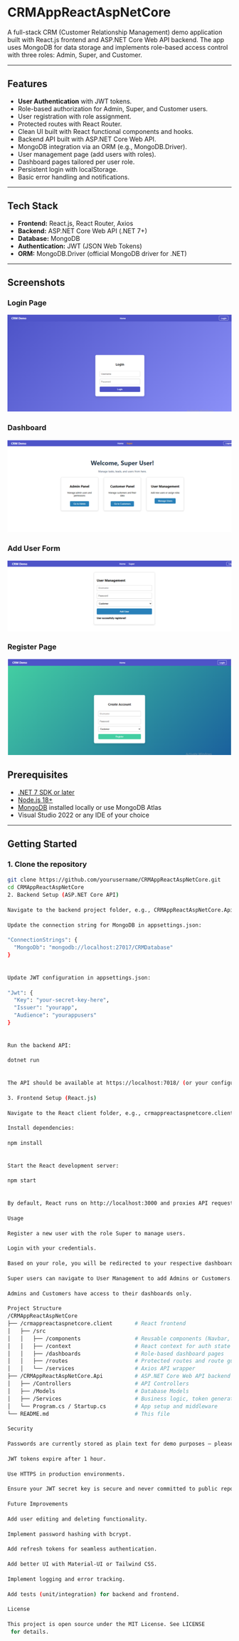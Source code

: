 # CRMAppReactAspNetCore

A full-stack CRM (Customer Relationship Management) demo application built with React.js frontend and ASP.NET Core Web API backend. The app uses MongoDB for data storage and implements role-based access control with three roles: Admin, Super, and Customer.

---

## Features

- **User Authentication** with JWT tokens.
- Role-based authorization for Admin, Super, and Customer users.
- User registration with role assignment.
- Protected routes with React Router.
- Clean UI built with React functional components and hooks.
- Backend API built with ASP.NET Core Web API.
- MongoDB integration via an ORM (e.g., MongoDB.Driver).
- User management page (add users with roles).
- Dashboard pages tailored per user role.
- Persistent login with localStorage.
- Basic error handling and notifications.

---

## Tech Stack

- **Frontend:** React.js, React Router, Axios
- **Backend:** ASP.NET Core Web API (.NET 7+)
- **Database:** MongoDB
- **Authentication:** JWT (JSON Web Tokens)
- **ORM:** MongoDB.Driver (official MongoDB driver for .NET)

---

## Screenshots

### Login Page
![Login Page](crmlogin.png)

### Dashboard
![Dashboard](dashboard.png)

### Add User Form
![Add User](adduser.png)

### Register Page
![Register Page](crmregister.png)


## Prerequisites

- [.NET 7 SDK or later](https://dotnet.microsoft.com/en-us/download)
- [Node.js 18+](https://nodejs.org/)
- [MongoDB](https://www.mongodb.com/try/download/community) installed locally or use MongoDB Atlas
- Visual Studio 2022 or any IDE of your choice

---

## Getting Started

### 1. Clone the repository

```bash
git clone https://github.com/yourusername/CRMAppReactAspNetCore.git
cd CRMAppReactAspNetCore
2. Backend Setup (ASP.NET Core API)

Navigate to the backend project folder, e.g., CRMAppReactAspNetCore.Api.

Update the connection string for MongoDB in appsettings.json:

"ConnectionStrings": {
  "MongoDb": "mongodb://localhost:27017/CRMDatabase"
}


Update JWT configuration in appsettings.json:

"Jwt": {
  "Key": "your-secret-key-here",
  "Issuer": "yourapp",
  "Audience": "yourappusers"
}


Run the backend API:

dotnet run


The API should be available at https://localhost:7018/ (or your configured port).

3. Frontend Setup (React.js)

Navigate to the React client folder, e.g., crmappreactaspnetcore.client.

Install dependencies:

npm install


Start the React development server:

npm start


By default, React runs on http://localhost:3000 and proxies API requests to the ASP.NET Core backend.

Usage

Register a new user with the role Super to manage users.

Login with your credentials.

Based on your role, you will be redirected to your respective dashboard.

Super users can navigate to User Management to add Admins or Customers.

Admins and Customers have access to their dashboards only.

Project Structure
/CRMAppReactAspNetCore
├── /crmappreactaspnetcore.client       # React frontend
│   ├── /src
│   │   ├── /components                 # Reusable components (Navbar, Login, Register, etc.)
│   │   ├── /context                    # React context for auth state
│   │   ├── /dashboards                 # Role-based dashboard pages
│   │   ├── /routes                     # Protected routes and route guards
│   │   └── /services                   # Axios API wrapper
├── /CRMAppReactAspNetCore.Api          # ASP.NET Core Web API backend
│   ├── /Controllers                    # API Controllers
│   ├── /Models                         # Database Models
│   ├── /Services                       # Business logic, token generation, etc.
│   └── Program.cs / Startup.cs         # App setup and middleware
└── README.md                           # This file

Security

Passwords are currently stored as plain text for demo purposes — please use hashed passwords in production!

JWT tokens expire after 1 hour.

Use HTTPS in production environments.

Ensure your JWT secret key is secure and never committed to public repos.

Future Improvements

Add user editing and deleting functionality.

Implement password hashing with bcrypt.

Add refresh tokens for seamless authentication.

Add better UI with Material-UI or Tailwind CSS.

Implement logging and error tracking.

Add tests (unit/integration) for backend and frontend.

License

This project is open source under the MIT License. See LICENSE
 for details.
